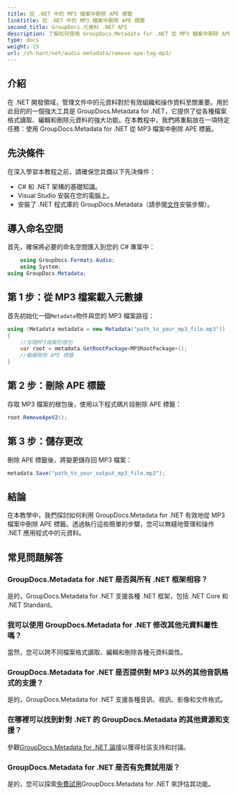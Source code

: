 ```yaml
---
title: 從 .NET 中的 MP3 檔案中刪除 APE 標籤
linktitle: 從 .NET 中的 MP3 檔案中刪除 APE 標籤
second_title: GroupDocs.元資料 .NET API
description: 了解如何使用 GroupDocs.Metadata for .NET 從 MP3 檔案中刪除 APE 標籤。輕鬆管理 .NET 應用程式中的元資料。
type: docs
weight: 15
url: /zh-hant/net/audio-metadata/remove-ape-tag-mp3/
---
```

## 介紹
在 .NET 開發領域，管理文件中的元資料對於有效組織和操作資料至關重要。用於此目的的一個強大工具是 GroupDocs.Metadata for .NET，它提供了從各種檔案格式讀取、編輯和刪除元資料的強大功能。在本教程中，我們將重點放在一項特定任務：使用 GroupDocs.Metadata for .NET 從 MP3 檔案中刪除 APE 標籤。 
## 先決條件
在深入學習本教程之前，請確保您具備以下先決條件：
- C# 和 .NET 架構的基礎知識。
- Visual Studio 安裝在您的電腦上。
- 安裝了 .NET 程式庫的 GroupDocs.Metadata（請參閱[文件](https://reference.groupdocs.com/metadata/net/)安裝步驟）。

## 導入命名空間
首先，確保將必要的命名空間匯入到您的 C# 專案中：
```csharp
    using GroupDocs.Formats.Audio;
    using System;
using GroupDocs.Metadata;
```
## 第 1 步：從 MP3 檔案載入元數據
首先初始化一個`Metadata`物件與您的 MP3 檔案路徑：
```csharp
using (Metadata metadata = new Metadata("path_to_your_mp3_file.mp3"))
{
    //存取MP3檔案的根包
    var root = metadata.GetRootPackage<MP3RootPackage>();
    //繼續刪除 APE 標籤
}
```
## 第 2 步：刪除 APE 標籤
存取 MP3 檔案的根包後，使用以下程式碼片段刪除 APE 標籤：
```csharp
root.RemoveApeV2();
```
## 第 3 步：儲存更改
刪除 APE 標籤後，將變更儲存回 MP3 檔案：
```csharp
metadata.Save("path_to_your_output_mp3_file.mp3");
```

## 結論
在本教學中，我們探討如何利用 GroupDocs.Metadata for .NET 有效地從 MP3 檔案中刪除 APE 標籤。透過執行這些簡單的步驟，您可以無縫地管理和操作 .NET 應用程式中的元資料。

## 常見問題解答
### GroupDocs.Metadata for .NET 是否與所有 .NET 框架相容？
是的，GroupDocs.Metadata for .NET 支援各種 .NET 框架，包括 .NET Core 和 .NET Standard。
### 我可以使用 GroupDocs.Metadata for .NET 修改其他元資料屬性嗎？
當然，您可以跨不同檔案格式讀取、編輯和刪除各種元資料屬性。
### GroupDocs.Metadata for .NET 是否提供對 MP3 以外的其他音訊格式的支援？
是的，GroupDocs.Metadata for .NET 支援各種音訊、視訊、影像和文件格式。
### 在哪裡可以找到針對 .NET 的 GroupDocs.Metadata 的其他資源和支援？
參觀[GroupDocs.Metadata for .NET 論壇](https://forum.groupdocs.com/c/metadata/14)以獲得社區支持和討論。
### GroupDocs.Metadata for .NET 是否有免費試用版？
是的，您可以探索[免費試用](https://releases.groupdocs.com/)GroupDocs.Metadata for .NET 來評估其功能。